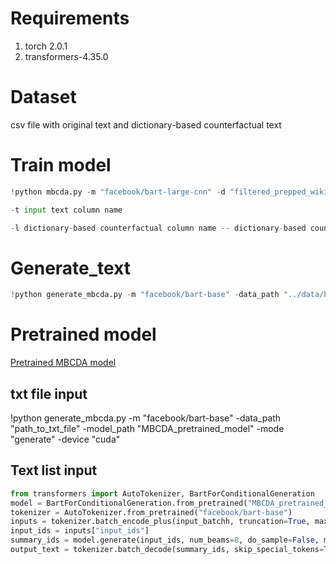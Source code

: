 


# Requirements
1. torch 2.0.1
2. transformers-4.35.0

# Dataset
csv file with original text and dictionary-based counterfactual text

# Train model
```python
!python mbcda.py -m "facebook/bart-large-cnn" -d "filtered_prepped_wiki_6.csv" -t "text" -l "flipped_text" -s 0.9 -c "cuda" -mode "train"

-t input text column name

-l dictionary-based counterfactual column name -- dictionary-based counterfactuals from eg. [Maudslay et al. 2019](https://github.com/rowanhm/counterfactual-data-substitution/tree/master)
```
# Generate_text
```python
!python generate_mbcda.py -m "facebook/bart-base" -data_path "../data/bias_in_bios_original" -model_path "pretrained_MBCDA_epoch_1" -mode "generate" -device "cuda"
```
# Pretrained model

[Pretrained MBCDA model](https://drive.google.com/drive/folders/1nG7Hr0GJCa-NDEIMtpv3DpffUuCbK3p0?usp=drive_link)

## txt file input
!python generate_mbcda.py -m "facebook/bart-base" -data_path "path_to_txt_file" -model_path "MBCDA_pretrained_model" -mode "generate" -device "cuda"

## Text list input
```python
from transformers import AutoTokenizer, BartForConditionalGeneration
model = BartForConditionalGeneration.from_pretrained("MBCDA_pretrained_model").eval()
tokenizer = AutoTokenizer.from_pretrained("facebook/bart-base")
inputs = tokenizer.batch_encode_plus(input_batchh, truncation=True, max_length=300, return_tensors="pt", padding=True).to("cuda")
input_ids = inputs["input_ids"]
summary_ids = model.generate(input_ids, num_beams=8, do_sample=False, min_length=0, max_length=200)
output_text = tokenizer.batch_decode(summary_ids, skip_special_tokens=True, clean_up_tokenization_spaces=False)
```
